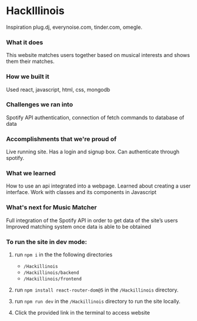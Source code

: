 # HackIllinois

Inspiration
plug.dj, everynoise.com, tinder.com, omegle.

<h3>What it does</h3>
This website matches users together based on musical interests and shows them their matches.

<h3>How we built it</h3>
Used react, javascript, html, css, mongodb

<h3>Challenges we ran into</h3>
Spotify API authentication, connection of fetch commands to database of data

<h3>Accomplishments that we're proud of</h3>
Live running site. Has a login and signup box. Can authenticate through spotify.

<h3>What we learned</h3>
How to use an api integrated into a webpage. Learned about creating a user interface. Work with classes and its components in Javascript

<h3>What's next for Music Matcher</h3>
Full integration of the Spotify API in order to get data of the site’s users
Improved matching system once data is able to be obtained

<h3>To run the site in dev mode:</h3> 

1. run `npm i` in the the following directories
    * `/Hackillinois`
    * `/Hackillinois/backend`
    * `/Hackillinois/frontend`

2. run `npm install react-router-dom@5` in the `/Hackillinois` directory.

3. run `npm run dev` in the `/Hackillinois` directory to run the site locally. 

4. Click the provided link in the terminal to access website
